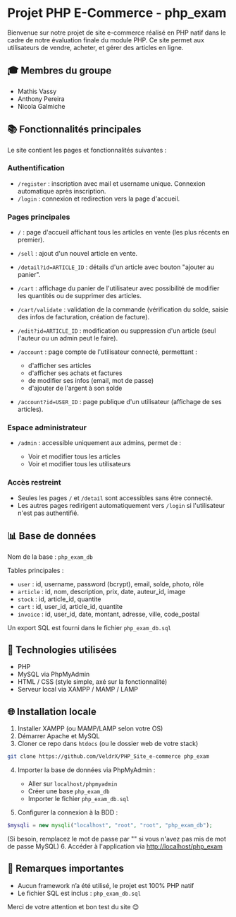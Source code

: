 # Projet PHP E-Commerce - php\_exam

Bienvenue sur notre projet de site e-commerce réalisé en PHP natif dans le cadre de notre évaluation finale du module PHP. Ce site permet aux utilisateurs de vendre, acheter, et gérer des articles en ligne.

## 🎓 Membres du groupe

* Mathis Vassy
* Anthony Pereira
* Nicola Galmiche

## 📚 Fonctionnalités principales

Le site contient les pages et fonctionnalités suivantes :

### Authentification

* `/register` : inscription avec mail et username unique. Connexion automatique après inscription.
* `/login` : connexion et redirection vers la page d'accueil.

### Pages principales

* `/` : page d'accueil affichant tous les articles en vente (les plus récents en premier).
* `/sell` : ajout d'un nouvel article en vente.
* `/detail?id=ARTICLE_ID` : détails d'un article avec bouton "ajouter au panier".
* `/cart` : affichage du panier de l'utilisateur avec possibilité de modifier les quantités ou de supprimer des articles.
* `/cart/validate` : validation de la commande (vérification du solde, saisie des infos de facturation, création de facture).
* `/edit?id=ARTICLE_ID` : modification ou suppression d'un article (seul l'auteur ou un admin peut le faire).
* `/account` : page compte de l'utilisateur connecté, permettant :

  * d'afficher ses articles
  * d'afficher ses achats et factures
  * de modifier ses infos (email, mot de passe)
  * d'ajouter de l'argent à son solde
* `/account?id=USER_ID` : page publique d'un utilisateur (affichage de ses articles).

### Espace administrateur

* `/admin` : accessible uniquement aux admins, permet de :

  * Voir et modifier tous les articles
  * Voir et modifier tous les utilisateurs

### Accès restreint

* Seules les pages `/` et `/detail` sont accessibles sans être connecté.
* Les autres pages redirigent automatiquement vers `/login` si l'utilisateur n'est pas authentifié.

## 📊 Base de données

Nom de la base : `php_exam_db`

Tables principales :

* `user` : id, username, password (bcrypt), email, solde, photo, rôle
* `article` : id, nom, description, prix, date, auteur\_id, image
* `stock` : id, article\_id, quantite
* `cart` : id, user\_id, article\_id, quantite
* `invoice` : id, user\_id, date, montant, adresse, ville, code\_postal

Un export SQL est fourni dans le fichier `php_exam_db.sql`


## 💪 Technologies utilisées

* PHP
* MySQL via PhpMyAdmin
* HTML / CSS (style simple, axé sur la fonctionnalité)
* Serveur local via XAMPP / MAMP / LAMP

## 🌐 Installation locale

1. Installer XAMPP (ou MAMP/LAMP selon votre OS)
2. Démarrer Apache et MySQL
3. Cloner ce repo dans `htdocs` (ou le dossier web de votre stack)

```bash
git clone https://github.com/VeldrX/PHP_Site_e-commerce php_exam
```

4. Importer la base de données via PhpMyAdmin :

   * Aller sur `localhost/phpmyadmin`
   * Créer une base `php_exam_db`
   * Importer le fichier `php_exam_db.sql`
5. Configurer la connexion à la BDD  :

```php
$mysqli = new mysqli("localhost", "root", "root", "php_exam_db");
```

(Si besoin, remplacez le mot de passe par "" si vous n'avez pas mis de mot de passe MySQL)
6. Accéder à l'application via [http://localhost/php\_exam](http://localhost/php_exam)

## 🚨 Remarques importantes

* Aucun framework n’a été utilisé, le projet est 100% PHP natif
* Le fichier SQL est inclus : `php_exam_db.sql`



Merci de votre attention et bon test du site 😊
